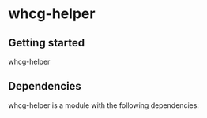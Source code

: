 # whcg-helper


## Getting started 

whcg-helper

## Dependencies

whcg-helper is a module with the following dependencies:
